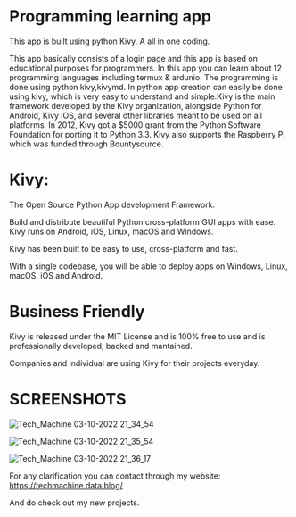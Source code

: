 # Programming learning app
This app is built using python Kivy. A all in one coding.

This app basically consists of a login page and this app is based on educational purposes for programmers. In this app you can learn about 12 programming languages including termux & ardunio. The programming is done using python kivy,kivymd. In python app creation can easily be done using kivy, which is very easy to understand and simple.Kivy is the main framework developed by the Kivy organization, alongside Python for Android, Kivy iOS, and several other libraries meant to be used on all platforms. In 2012, Kivy got a $5000 grant from the Python Software Foundation for porting it to Python 3.3. Kivy also supports the Raspberry Pi which was funded through Bountysource.

# Kivy:
The Open Source Python App development Framework.

Build and distribute beautiful Python cross-platform GUI apps with ease.
Kivy runs on Android, iOS, Linux, macOS and Windows.

Kivy has been built to be easy to use, cross-platform and fast.

With a single codebase, you will be able to deploy apps on Windows, Linux, macOS, iOS and Android.

# Business Friendly

Kivy is released under the MIT License and is 100% free to use and is professionally developed, backed and mantained.

Companies and individual are using Kivy for their projects everyday.

# SCREENSHOTS

![Tech_Machine 03-10-2022 21_34_54](https://user-images.githubusercontent.com/85097081/193731919-8a8bec9e-709c-4c9c-b7fe-7586b5a435ad.png)

![Tech_Machine 03-10-2022 21_35_54](https://user-images.githubusercontent.com/85097081/193731944-e7465fbe-e39f-46a2-bfc0-6886517e83a7.png)

![Tech_Machine 03-10-2022 21_36_17](https://user-images.githubusercontent.com/85097081/193731957-bfd3f07e-0c33-48d5-9c95-e765563ab14d.png)

For any clarification you can contact through my website: 
https://techmachine.data.blog/

And do check out my new projects.
